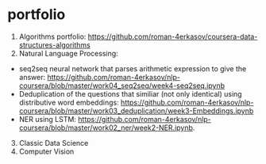 # portfolio
1. Algorithms portfolio: https://github.com/roman-4erkasov/coursera-data-structures-algorithms
2. Natural Language Processing:
- seq2seq neural network that parses arithmetic expression to give the answer: https://github.com/roman-4erkasov/nlp-coursera/blob/master/work04_seq2seq/week4-seq2seq.ipynb
- Deduplication of the questions that similiar (not only identical) using distributive word embeddings: https://github.com/roman-4erkasov/nlp-coursera/blob/master/work03_deduplication/week3-Embeddings.ipynb
- NER using LSTM: https://github.com/roman-4erkasov/nlp-coursera/blob/master/work02_ner/week2-NER.ipynb.
3. Classic Data Science
4. Computer Vision
